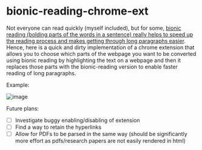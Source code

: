 # bionic-reading-chrome-ext
Not everyone can read quickly (myself included), but for some, [bionic reading (bolding parts of the words in a sentence) really helps to speed up the reading process and makes getting through long paragraphs easier](https://www.howtogeek.com/807981/what-is-bionic-reading-and-how-do-you-use-it/). Hence, here is a quick and dirty implementation of a chrome extension that allows you to choose which parts of the webpage you want to be converted using bionic reading by highlighting the text on a webpage and then it replaces those parts with the bionic-reading version to enable faster reading of long paragraphs. 

Example:


![image](https://github.com/HiokHian/bionic-reading-chrome-ext/assets/56589476/b3a47535-f803-489a-8be8-f1c9ca5084b3)

Future plans:
- [ ] Investigate buggy enabling/disabling of extension
- [ ] Find a way to retain the hyperlinks
- [ ] Allow for PDFs to be parsed in the same way (should be significantly more effort as pdfs/research papers are not easily rendered in html)

